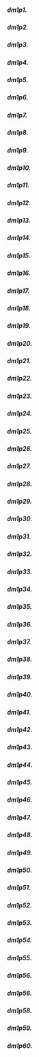 ##### dm1p1. 

##### dm1p2. 

##### dm1p3. 

##### dm1p4. 

##### dm1p5. 

##### dm1p6. 

##### dm1p7. 

##### dm1p8. 

##### dm1p9. 

##### dm1p10. 

##### dm1p11. 

##### dm1p12. 

##### dm1p13. 

##### dm1p14. 

##### dm1p15. 

##### dm1p16. 

##### dm1p17. 

##### dm1p18. 

##### dm1p19. 

##### dm1p20. 

##### dm1p21. 

##### dm1p22. 

##### dm1p23. 

##### dm1p24. 

##### dm1p25. 

##### dm1p26. 

##### dm1p27. 

##### dm1p28. 

##### dm1p29. 

##### dm1p30. 

##### dm1p31. 

##### dm1p32. 

##### dm1p33. 

##### dm1p34. 

##### dm1p35. 

##### dm1p36. 

##### dm1p37. 

##### dm1p38. 

##### dm1p39. 

##### dm1p40. 

##### dm1p41. 

##### dm1p42. 

##### dm1p43. 

##### dm1p44. 

##### dm1p45. 

##### dm1p46. 

##### dm1p47. 

##### dm1p48. 

##### dm1p49. 

##### dm1p50. 

##### dm1p51. 

##### dm1p52. 

##### dm1p53. 

##### dm1p54. 

##### dm1p55. 

##### dm1p56. 

##### dm1p56. 

##### dm1p58. 

##### dm1p59. 

##### dm1p60. 

